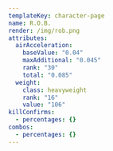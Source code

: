 ```yaml
---
templateKey: character-page
name: R.O.B.
render: /img/rob.png
attributes:
  airAcceleration:
    baseValue: "0.04"
    maxAdditional: "0.045"
    rank: "30"
    total: "0.085"
  weight:
    class: heavyweight
    rank: "16"
    value: "106"
killConfirms:
  - percentages: {}
combos:
  - percentages: {}
---
```

